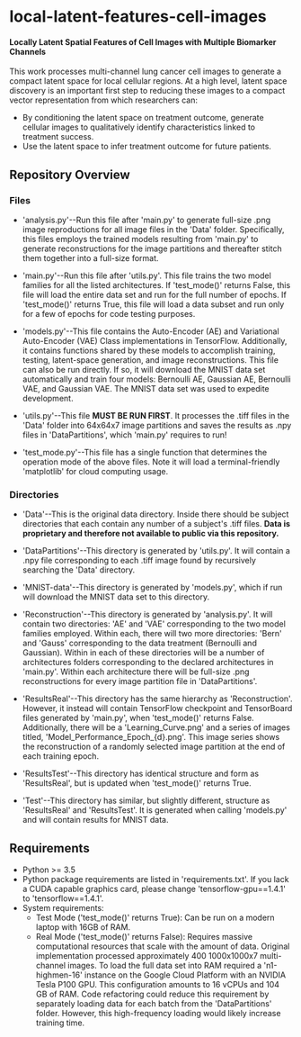 # local-latent-features-cell-images
#### Locally Latent Spatial Features of Cell Images with Multiple Biomarker Channels
This work processes multi-channel lung cancer cell images to generate a compact latent space for local cellular regions.
At a high level, latent space discovery is an important first step to reducing these images to a compact vector
representation from which researchers can:
- By conditioning the latent space on treatment outcome, generate cellular images to qualitatively identify
characteristics linked to treatment success.
- Use the latent space to infer treatment outcome for future patients. 

## Repository Overview

### Files

- 'analysis.py'--Run this file after 'main.py' to generate full-size .png image reproductions for all image files in the
'Data' folder. Specifically, this files employs the trained models resulting from 'main.py' to generate reconstructions
for the image partitions and thereafter stitch them together into a full-size format.

- 'main.py'--Run this file after 'utils.py'. This file trains the two model families for all the listed architectures.
If 'test_mode()' returns False, this file will load the entire data set and run for the full number of epochs.
If 'test_mode()' returns True, this file will load a data subset and run only for a few of epochs for code testing
purposes.

- 'models.py'--This file contains the Auto-Encoder (AE) and Variational Auto-Encoder (VAE) Class implementations in
TensorFlow. Additionally, it contains functions shared by these models to accomplish training, testing, latent-space
generation, and image reconstructions. This file can also be run directly. If so, it will download the MNIST data set
automatically and train four models: Bernoulli AE, Gaussian AE, Bernoulli VAE, and Gaussian VAE. The MNIST data set was
used to expedite development.

- 'utils.py'--This file **MUST BE RUN FIRST**. It processes the .tiff files in the 'Data' folder into 64x64x7 image
partitions and saves the results as .npy files in 'DataPartitions', which 'main.py' requires to run!

- 'test_mode.py'--This file has a single function that determines the operation mode of the above files. Note it will
load a terminal-friendly 'matplotlib' for cloud computing usage.


### Directories

- 'Data'--This is the original data directory. Inside there should be subject directories that each contain any number
of a subject's .tiff files. **Data is proprietary and therefore not available to public via this repository.**

- 'DataPartitions'--This directory is generated by 'utils.py'. It will contain a .npy file corresponding to each .tiff
image found by recursively searching the 'Data' directory.

- 'MNIST-data'--This directory is generated by 'models.py', which if run will download the MNIST data set to this
directory.

- 'Reconstruction'--This directory is generated by 'analysis.py'. It will contain two directories: 'AE' and 'VAE'
corresponding to the two model families employed. Within each, there will two more directories: 'Bern' and 'Gauss'
corresponding to the data treatment (Bernoulli and Gaussian). Within in each of these directories will be a number of
architectures folders corresponding to the declared architectures in 'main.py'. Within each architecture there will be
full-size .png reconstructions for every image partition file in 'DataPartitions'.

- 'ResultsReal'--This directory has the same hierarchy as 'Reconstruction'. However, it instead will contain TensorFlow
checkpoint and TensorBoard files generated by 'main.py', when 'test_mode()' returns False. Additionally, there
will be a 'Learning_Curve.png' and a series of images titled, 'Model_Performance_Epoch_{d}.png'. This image series shows
the reconstruction of a randomly selected image partition at the end of each training epoch.

- 'ResultsTest'--This directory has identical structure and form as 'ResultsReal', but is updated when 'test_mode()'
returns True.

- 'Test'--This directory has similar, but slightly different, structure as 'ResultsReal' and 'ResultsTest'. It is
generated when calling 'models.py' and will contain results for MNIST data.

## Requirements

- Python >= 3.5
- Python package requirements are listed in 'requirements.txt'. If you lack a CUDA capable graphics card, please change
    'tensorflow-gpu==1.4.1' to 'tensorflow==1.4.1'.
- System requirements:
    - Test Mode ('test_mode()' returns True): Can be run on a modern laptop with 16GB of RAM.
    - Real Mode ('test_mode()' returns False): Requires massive computational resources that scale with the amount of
        data. Original implementation processed approximately 400 1000x1000x7 multi-channel images. To load the full
        data set into RAM required a 'n1-highmen-16' instance on the Google Cloud Platform with an NVIDIA Tesla P100
        GPU. This configuration amounts to 16 vCPUs and 104 GB of RAM. Code refactoring could reduce this requirement
        by separately loading data for each batch from the 'DataPartitions' folder. However, this high-frequency
        loading would likely increase training time.